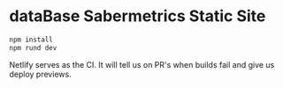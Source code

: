 # dataBase Sabermetrics Static Site

```zsh
npm install 
npm rund dev
```

Netlify serves as the CI. It will tell us on PR's when builds fail and give us deploy previews.